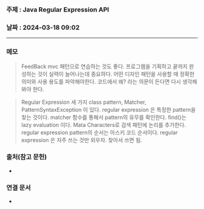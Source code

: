 ### 주제 : Java Regular Expression API

### 날짜 : 2024-03-18 09:02
----
### 메모
> FeedBack
> mvc 패턴으로 연습하는 것도 좋다.
> 프로그램을 기획하고 끝까지 완성하는 것이 실력이 늘어나는데 중요하다.
> 어떤 디자인 패턴을 사용할 때 정확한 의미와 사용 용도를 파악해야한다.
> 코드에서 왜? 라는 의문이 든다면 다시 생각해 봐야 한다.

> Regular Expression
> 세 가지 class pattern, Matcher, PatternSyntaxException 이 있다.
> regular expression 은 특정한 pattern을 찾는 것이다.
> matcher 함수를 통해서 pattern의 유무를 확인한다.
> find()는 lazy evaluation 이다.
> Mata Characters로 검색 패턴에 논리를 추가한다.
> regular expression pattern의 순서는 아스키 코드 순서이다.
> regular expression 은 자주 쓰는 것만 외우자. 찾아서 쓰면 됨.

### 출처(참고 문헌)
-

### 연결 문서
-
